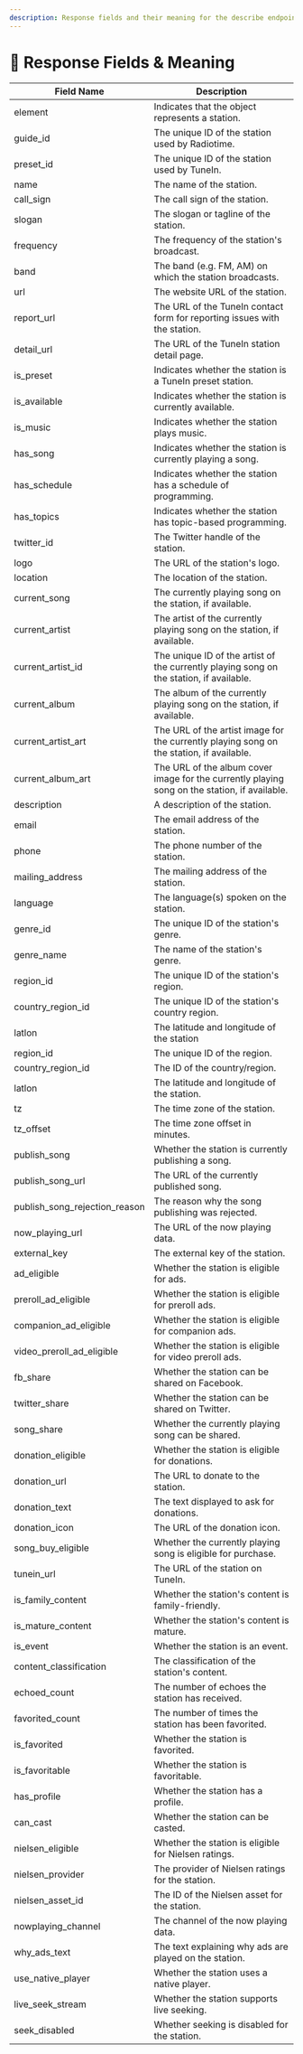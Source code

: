 ```yaml
---
description: Response fields and their meaning for the describe endpoint.
---
```


# 📃 Response Fields & Meaning

| Field Name                       | Description                                                                                   |
| -------------------------------- | --------------------------------------------------------------------------------------------- |
| element                          | Indicates that the object represents a station.                                               |
| guide\_id                        | The unique ID of the station used by Radiotime.                                               |
| preset\_id                       | The unique ID of the station used by TuneIn.                                                  |
| name                             | The name of the station.                                                                      |
| call\_sign                       | The call sign of the station.                                                                 |
| slogan                           | The slogan or tagline of the station.                                                         |
| frequency                        | The frequency of the station's broadcast.                                                     |
| band                             | The band (e.g. FM, AM) on which the station broadcasts.                                       |
| url                              | The website URL of the station.                                                               |
| report\_url                      | The URL of the TuneIn contact form for reporting issues with the station.                     |
| detail\_url                      | The URL of the TuneIn station detail page.                                                    |
| is\_preset                       | Indicates whether the station is a TuneIn preset station.                                     |
| is\_available                    | Indicates whether the station is currently available.                                         |
| is\_music                        | Indicates whether the station plays music.                                                    |
| has\_song                        | Indicates whether the station is currently playing a song.                                    |
| has\_schedule                    | Indicates whether the station has a schedule of programming.                                  |
| has\_topics                      | Indicates whether the station has topic-based programming.                                    |
| twitter\_id                      | The Twitter handle of the station.                                                            |
| logo                             | The URL of the station's logo.                                                                |
| location                         | The location of the station.                                                                  |
| current\_song                    | The currently playing song on the station, if available.                                      |
| current\_artist                  | The artist of the currently playing song on the station, if available.                        |
| current\_artist\_id              | The unique ID of the artist of the currently playing song on the station, if available.       |
| current\_album                   | The album of the currently playing song on the station, if available.                         |
| current\_artist\_art             | The URL of the artist image for the currently playing song on the station, if available.      |
| current\_album\_art              | The URL of the album cover image for the currently playing song on the station, if available. |
| description                      | A description of the station.                                                                 |
| email                            | The email address of the station.                                                             |
| phone                            | The phone number of the station.                                                              |
| mailing\_address                 | The mailing address of the station.                                                           |
| language                         | The language(s) spoken on the station.                                                        |
| genre\_id                        | The unique ID of the station's genre.                                                         |
| genre\_name                      | The name of the station's genre.                                                              |
| region\_id                       | The unique ID of the station's region.                                                        |
| country\_region\_id              | The unique ID of the station's country region.                                                |
| latlon                           | The latitude and longitude of the station                                                     |
| region\_id                       | The unique ID of the region.                                                                  |
| country\_region\_id              | The ID of the country/region.                                                                 |
| latlon                           | The latitude and longitude of the station.                                                    |
| tz                               | The time zone of the station.                                                                 |
| tz\_offset                       | The time zone offset in minutes.                                                              |
| publish\_song                    | Whether the station is currently publishing a song.                                           |
| publish\_song\_url               | The URL of the currently published song.                                                      |
| publish\_song\_rejection\_reason | The reason why the song publishing was rejected.                                              |
| now\_playing\_url                | The URL of the now playing data.                                                              |
| external\_key                    | The external key of the station.                                                              |
| ad\_eligible                     | Whether the station is eligible for ads.                                                      |
| preroll\_ad\_eligible            | Whether the station is eligible for preroll ads.                                              |
| companion\_ad\_eligible          | Whether the station is eligible for companion ads.                                            |
| video\_preroll\_ad\_eligible     | Whether the station is eligible for video preroll ads.                                        |
| fb\_share                        | Whether the station can be shared on Facebook.                                                |
| twitter\_share                   | Whether the station can be shared on Twitter.                                                 |
| song\_share                      | Whether the currently playing song can be shared.                                             |
| donation\_eligible               | Whether the station is eligible for donations.                                                |
| donation\_url                    | The URL to donate to the station.                                                             |
| donation\_text                   | The text displayed to ask for donations.                                                      |
| donation\_icon                   | The URL of the donation icon.                                                                 |
| song\_buy\_eligible              | Whether the currently playing song is eligible for purchase.                                  |
| tunein\_url                      | The URL of the station on TuneIn.                                                             |
| is\_family\_content              | Whether the station's content is family-friendly.                                             |
| is\_mature\_content              | Whether the station's content is mature.                                                      |
| is\_event                        | Whether the station is an event.                                                              |
| content\_classification          | The classification of the station's content.                                                  |
| echoed\_count                    | The number of echoes the station has received.                                                |
| favorited\_count                 | The number of times the station has been favorited.                                           |
| is\_favorited                    | Whether the station is favorited.                                                             |
| is\_favoritable                  | Whether the station is favoritable.                                                           |
| has\_profile                     | Whether the station has a profile.                                                            |
| can\_cast                        | Whether the station can be casted.                                                            |
| nielsen\_eligible                | Whether the station is eligible for Nielsen ratings.                                          |
| nielsen\_provider                | The provider of Nielsen ratings for the station.                                              |
| nielsen\_asset\_id               | The ID of the Nielsen asset for the station.                                                  |
| nowplaying\_channel              | The channel of the now playing data.                                                          |
| why\_ads\_text                   | The text explaining why ads are played on the station.                                        |
| use\_native\_player              | Whether the station uses a native player.                                                     |
| live\_seek\_stream               | Whether the station supports live seeking.                                                    |
| seek\_disabled                   | Whether seeking is disabled for the station.                                                  |
